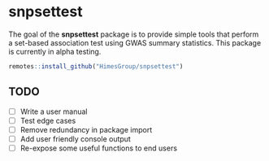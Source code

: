 
# snpsettest

The goal of the **snpsettest** package is to provide simple tools that perform a
set-based association test using GWAS summary statistics. This package is
currently in alpha testing.

```R
remotes::install_github("HimesGroup/snpsettest")
```

## TODO

- [ ] Write a user manual
- [ ] Test edge cases
- [ ] Remove redundancy in package import
- [ ] Add user friendly console output
- [ ] Re-expose some useful functions to end users
